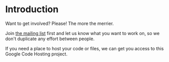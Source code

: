 # Introduction #

Want to get involved?  Please!  The more the merrier.

Join [the mailing list](http://groups.google.com/group/pubsubhubbub) first and let us know what you want to work on, so we don't duplicate any effort between people.

If you need a place to host your code or files, we can get you access to this Google Code Hosting project.